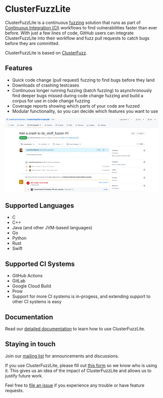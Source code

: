 # ClusterFuzzLite
ClusterFuzzLite is a continuous [fuzzing](https://en.wikipedia.org/wiki/Fuzzing)
solution that runs as part of
[Continuous Integration (CI)](https://en.wikipedia.org/wiki/Continuous_integration)
workflows to find vulnerabilities faster than ever before.
With just a few lines of code, GitHub users can integrate ClusterFuzzLite into
their workflow and fuzz pull requests to catch bugs before they are committed.

ClusterFuzzLite is based on [ClusterFuzz](https://google.github.io/clusterfuzz/).

## Features

- Quick code change (pull request) fuzzing to find bugs before they land
- Downloads of crashing testcases
- Continuous longer running fuzzing (batch fuzzing) to asynchronously find
   deeper bugs missed during code change fuzzing and build a corpus for
   use in code change fuzzing
- Coverage reports showing which parts of your code are fuzzed
- Modular functionality, so you can decide which features you want to use

![demo](https://raw.githubusercontent.com/google/clusterfuzzlite/refs/heads/bucket/images/demo.gif)

## Supported Languages
- C
- C++
- Java (and other JVM-based languages)
- Go
- Python
- Rust
- Swift

## Supported CI Systems
- GitHub Actions
- GitLab
- Google Cloud Build
- Prow
- Support for more CI systems is in-progess, and extending support to other CI
  systems is easy

## Documentation

Read our [detailed documentation](https://google.github.io/clusterfuzzlite) to learn how
to use ClusterFuzzLite.

## Staying in touch
Join our [mailing list](https://groups.google.com/g/clusterfuzzlite-users) for
announcements and discussions.

If you use ClusterFuzzLite, please fill out [this form](https://docs.google.com/forms/d/e/1FAIpQLSdAKB03YM4HjMwNe1K4T6Yr16OE4lCMj-VzThuUOrZUc3ytWw/viewform?usp=sf_link)
so we know who is using it.
This gives us an idea of the impact of ClusterFuzzLite and allows us to
justify future work.

Feel free to
[file an issue](https://github.com/google/clusterfuzzlite/issues/new)
if you experience any trouble or have feature requests.
